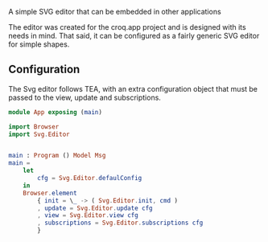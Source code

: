 A simple SVG editor that can be embedded in other applications 

The editor was created for the croq.app project and is designed with its needs in mind.
That said, it can be configured as a fairly generic SVG editor for simple shapes.

## Configuration

The Svg editor follows TEA, with an extra configuration object that must be passed to the 
view, update and subscriptions.

```elm
module App exposing (main)

import Browser
import Svg.Editor


main : Program () Model Msg
main =
    let
        cfg = Svg.Editor.defaulConfig
    in 
    Browser.element
        { init = \_ -> ( Svg.Editor.init, cmd )
        , update = Svg.Editor.update cfg
        , view = Svg.Editor.view cfg
        , subscriptions = Svg.Editor.subscriptions cfg
        }
```
